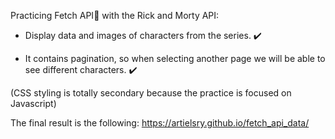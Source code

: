 Practicing Fetch API:round_pushpin: with the Rick and Morty API:

- Display data and images of characters from the series. :heavy_check_mark:

- It contains pagination, so when selecting another page we will be able to see different characters. :heavy_check_mark:

(CSS styling is totally secondary because the practice is focused on Javascript)

The final result is the following: https://artielsry.github.io/fetch_api_data/

